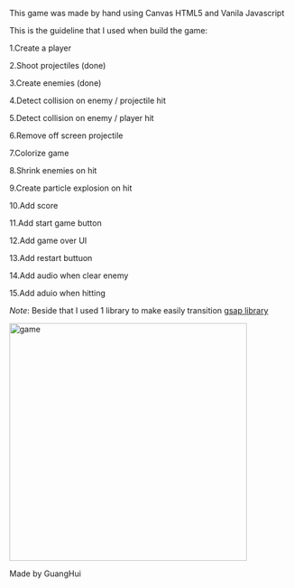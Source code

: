 This game was made by hand using Canvas HTML5 and Vanila Javascript

This is the guideline that I used when build the game:

1.Create a player

2.Shoot projectiles (done)

3.Create enemies (done)

4.Detect collision on enemy / projectile hit 

5.Detect collision on enemy / player hit 

6.Remove off screen projectile 

7.Colorize game 

8.Shrink enemies on hit 

9.Create particle explosion on hit

10.Add score 

11.Add start game button

12.Add game over UI

13.Add restart buttuon

14.Add audio when clear enemy

15.Add aduio when hitting

*Note*: Beside that I used 1 library to make easily transition [gsap library](https://cdnjs.com/libraries/gsap/3.5.1)

<img width="421" alt="game" src="https://github.com/tylerdurden2k2/Particle-Games/assets/113615864/34e627f4-3c91-409b-b865-b9ba7b5479d7">

Made by GuangHui

